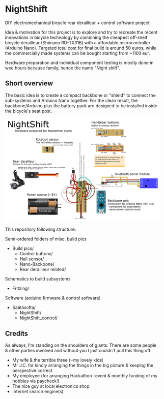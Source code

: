 NightShift
==========
DIY electromechanical bicycle rear derailleur + control software project

Idea & motivation for this project is to explore and try to recreate the recent innovations in bicycle
technology by combining the cheapest off-shelf bicycle derailleur (Shimano RD-TX31B) with a affordable 
microcontroller (Arduino Nano). Targeted total cost for final build is around 50 euros, while the 
commercially made systems can be bought starting from ~1100 eur.

Hardware preparation and individual component testing is mostly done in wee hours because family,
hence the name "Night shift".

Short overview
--------------
The basic idea is to create a compact backbone or "shield" to connect the sub-systems and Arduino Nano together.
For the clean result, the backbone/Arduino plus the battery pack are designed to be installed inside 
the bicycle's seat post.

![Parts](/Fritzing/nightshift-hardware-general-diagram.png)

This repository following structure:

Semi-ordered folders of misc. build pics
  * Build pics/
    * Control buttons/
    * Hall sensor/
    * Nano-Backbone/
    * Rear derailleur related/

Schematics to build subsystems
  * Fritzing/

Software (arduino firmware & control software)
  * Säätösofta/
    * NightShift/
    * NightShift_control/
    
Credits
-------
As always, I'm standing on the shoulders of giants. There are some people & other parties involved and without you
I just couldn't pull this thing off.
* My wife & the terrible three (=my lovely kids)
* Mr J.C. for kindly arranging the things in the big picture & keeping the perspective correct
* My employee (for arranging Hackathon -event & monthly funding of my hobbies via paycheck!)
* The nice guy at local electronics shop
* Internet search engine(s)
